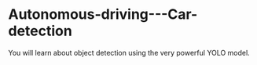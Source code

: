# Autonomous-driving---Car-detection
You will learn about object detection using the very powerful YOLO model. 
